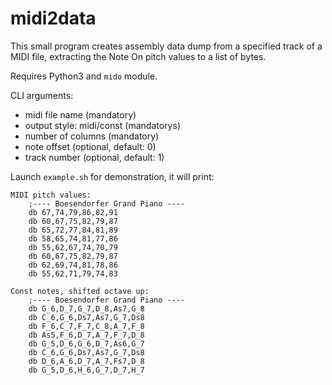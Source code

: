 # midi2data

This small program creates 
assembly data dump
from a specified track of a MIDI file,
extracting the Note On pitch values 
to a list of bytes.

Requires Python3 and `mido` module.

CLI arguments:
 - midi file name (mandatory)
 - output style: midi/const (mandatorys)
 - number of columns (mandatory)
 - note offset (optional, default: 0)
 - track number (optional, default: 1)

Launch `example.sh` for demonstration,
it will print:

	MIDI pitch values:
		;---- Boesendorfer Grand Piano ----
		db 67,74,79,86,82,91
		db 60,67,75,82,79,87
		db 65,72,77,84,81,89
		db 58,65,74,81,77,86
		db 55,62,67,74,70,79
		db 60,67,75,82,79,87
		db 62,69,74,81,78,86
		db 55,62,71,79,74,83
	
	Const notes, shifted octave up:
		;---- Boesendorfer Grand Piano ----
		db G_6,D_7,G_7,D_8,As7,G_8
		db C_6,G_6,Ds7,As7,G_7,Ds8
		db F_6,C_7,F_7,C_8,A_7,F_8
		db As5,F_6,D_7,A_7,F_7,D_8
		db G_5,D_6,G_6,D_7,As6,G_7
		db C_6,G_6,Ds7,As7,G_7,Ds8
		db D_6,A_6,D_7,A_7,Fs7,D_8
		db G_5,D_6,H_6,G_7,D_7,H_7
